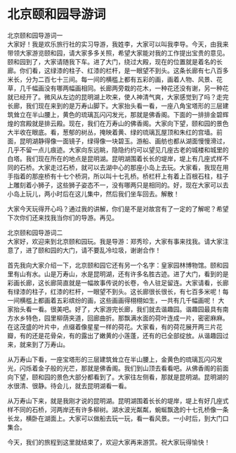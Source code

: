 # 北京颐和园导游词  
北京颐和园导游词一  
大家好！我是欢乐旅行社的实习导游，我姓李，大家可以叫我李导。今天，由我来带领大家游览颐和园，请大家多多关照，希望大家能对我的工作提出宝贵的意见。颐和园到了，大家请随我下车。进了大门，绕过大殿，现在的位置就是着名的长廊。你们看，这绿漆的柱子、红漆的栏杆，是一眼望不到头。这条长廊有七八百多米长，分为二百七十三间。每一间的横槛上都有五彩的画，画着人物、风景、花草，几千幅画没有哪两幅画相同。长廊两旁栽的花木，一种花还没有谢，另一种花就已经开了。微风从左边的昆明湖上吹来，使人神清气爽，大家感觉到了吗？走完长廊，我们现在来到的是万寿山脚下。大家抬头看一看，一座八角宝塔形的三层建筑耸立在半山腰上，黄色的琉璃瓦闪闪发光，那就是佛香阁。下面的一排排金碧辉煌的宫殿就是排云殿。现在，我们在万寿山的佛香阁。大家向下望，颐和园的景色大半收在眼底。看，葱郁的树丛，掩映着黄、绿的琉璃瓦屋顶和朱红的宫墙。前面，昆明湖静得像一面镜子，绿得像一块碧玉。游船、画舫也都从湖面慢慢滑过，几乎不留一点儿痕迹。大家向东远眺，隐隐约约可以望见几座古老的城楼和城里的白塔。我们现在所在的地点是昆明湖。昆明湖围着长长的堤岸，堤上有几座式样不同的石桥。大家走过石桥，就可以去湖中心的那座小岛上去玩。大家看，我现在用手指着的那座桥有十七个桥洞，所以叫十七孔桥。桥栏杆上有着上百根石柱，柱子上雕刻着小狮子，这些狮子姿态不一，没有哪两只是相同的。好，现在大家可以去小岛上玩儿，两小时后在这儿集中，然后我们坐车回去。解散！  

大家今天玩得开心吗？通过我的讲解，你们是不是对故宫有了一定的了解呢？希望下次你们还来找我当你们的导游。再见。  

北京颐和园导游词二  
大家好，欢迎来到北京颐和园玩。我是导游：郑秀珍，大家有事来找我。请大家注意了，进了颐和园的大门，请不要乱冷垃圾，谢谢合作！  

首先我向大家介绍一下，北京颐和园它还有另一个名字：皇家园林博物馆。颐和园里有山有水。山是万寿山，水是昆明湖，还有许多名胜古迹。进了大门，看到的是彩画长廊，这长廊简直就是一幅故事传说的长卷，令人驻足留连。大家请看，长廊有绿漆的柱子，红漆的栏杆，一眼望不到头。这长廊很长很长，有七百多米呢！每一间横槛上都画着五彩缤纷的画，这些画画得栩栩如生，一共有几千幅画呢！ 大家抬头看一看。很美吧。好了，大家游完长廊，我们就去谐趣园。谐趣园最具有南方水乡特色，园里柳荫夹道，回廊曲折。那飘满水面的荷叶连成一片，密密麻麻。在这茂盛的叶片中，点缀着像星星一样的荷花。大家看，有的荷花展开两三片花瓣，有的还是花骨朵，有的露出了嫩黄的小莲蓬，还有的已全部绽放。从谐趣园过来，就来到了万寿山。  

从万寿山下看，一座宝塔形的三层建筑耸立在半山腰上，金黄色的琉璃瓦闪闪发光，闪烁着金子般的光芒，那就是佛香阁。我们到山顶去看看吧。从佛香阁的前面向下望，颐和园的景色大部分都看到了。大家往左侧看，那就是昆明湖。昆明湖的水很清、很静。待会儿，就去昆明湖看一看。  

从万寿山下来，就是我刚才说的昆明湖。昆明湖围着长长的堤岸，堤上有好几座式样不同的石桥，河两岸还有许多柳树。湖水波光粼粼，蜿蜒飘逸的十七孔桥像一条长龙，横卧在湖面上。大家可以做船去玩一玩，看一看风景。一小时后，到大门口集合。  

今天，我们的旅程到这里就结束了，欢迎大家再来游赏。祝大家玩得愉快！  
